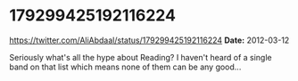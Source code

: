 # 179299425192116224
https://twitter.com/AliAbdaal/status/179299425192116224
**Date:** 2012-03-12

Seriously what's all the hype about Reading? I haven't heard of a single band on that list which means none of them can be any good...
